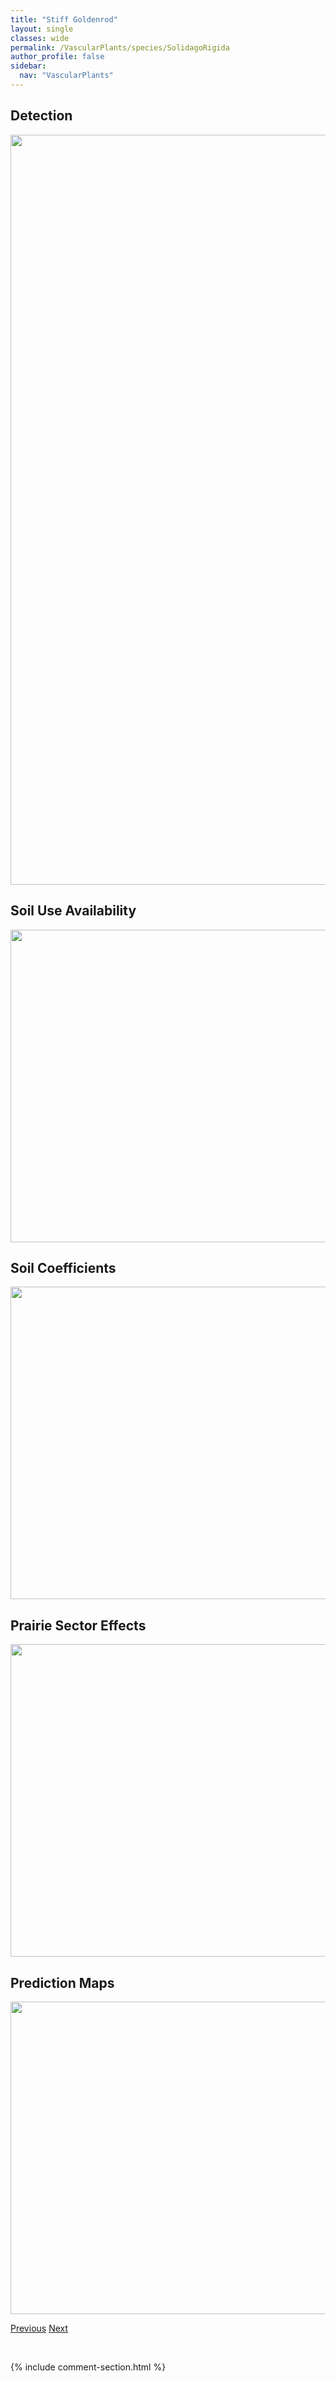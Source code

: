 ```yaml
---
title: "Stiff Goldenrod"
layout: single
classes: wide
permalink: /VascularPlants/species/SolidagoRigida
author_profile: false
sidebar:
  nav: "VascularPlants"
---
```


<h2>Detection</h2>

<a href="https://drive.google.com/uc?export=view&id=1keW20AdDzUnUdgz7tWdlQ0Gv9RbOgzDW">
<img src="https://drive.google.com/uc?export=view&id=1keW20AdDzUnUdgz7tWdlQ0Gv9RbOgzDW" height = "1200" width = "800">
</a>


<h2>Soil Use Availability</h2>

<a href="https://drive.google.com/uc?export=view&id=1VDyF6ELFIcr3DNI-AI6D5YiOjeev5do-">
<img src="https://drive.google.com/uc?export=view&id=1VDyF6ELFIcr3DNI-AI6D5YiOjeev5do-" height = "500" width = "1000">
</a>


<h2>Soil Coefficients</h2>

<a href="https://drive.google.com/uc?export=view&id=1hf1rM77veTZnczHlXBL-CIpAjgDwVVPg">
<img src="https://drive.google.com/uc?export=view&id=1hf1rM77veTZnczHlXBL-CIpAjgDwVVPg" height = "500" width = "1000">
</a>


<h2>Prairie Sector Effects</h2>

<a href="https://drive.google.com/uc?export=view&id=1j4yUYO8xq43TPmDxUN6YHOFjyl_deRpm">
<img src="https://drive.google.com/uc?export=view&id=1j4yUYO8xq43TPmDxUN6YHOFjyl_deRpm" height = "500" width = "1000">
</a>


<h2>Prediction Maps</h2>

<a href="https://drive.google.com/uc?export=view&id=1fUG0pcbjS83Xlm4x9x-lT1YMfvvuyAZA">
<img src="https://drive.google.com/uc?export=view&id=1fUG0pcbjS83Xlm4x9x-lT1YMfvvuyAZA" height = "500" width = "1000">
</a>


<a href="/DevelopmentWebsite/VascularPlants/species/SolidagoNemoralis" class="pagination--pager" title="Solidago nemoralis">Previous</a> <a href="/DevelopmentWebsite/VascularPlants/species/Sonchus" class="pagination--pager" title="Sonchus">Next</a>

<p>&nbsp;</p>

{% include comment-section.html %}
